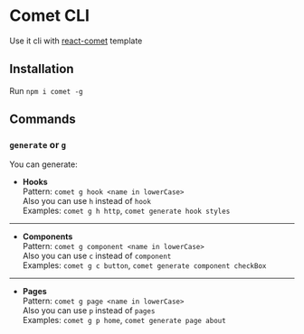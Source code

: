 # Comet CLI
Use it cli with [react-comet](https://github.com/Ermolaev-Inc/react-comet) template

## Installation
Run `npm i comet -g`

## Commands
### `generate` or `g`
You can generate:
- **Hooks** <br>
Pattern: `comet g hook <name in lowerCase>` <br>
Also you can use `h` instead of `hook` <br>
Examples: `comet g h http`, `comet generate hook styles`
---
- **Components** <br>
Pattern: `comet g component <name in lowerCase>` <br>
Also you can use `c` instead of `component` <br>
Examples: `comet g c button`, `comet generate component checkBox`
---
- **Pages** <br>
Pattern: `comet g page <name in lowerCase>` <br>
Also you can use `p` instead of `pages` <br>
Examples: `comet g p home`, `comet generate page about`
